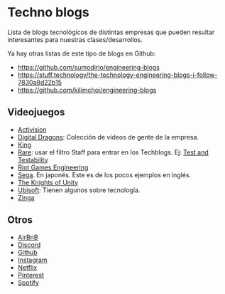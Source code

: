 # Techno blogs

Lista de blogs tecnológicos de distintas empresas que pueden resultar interesantes para nuestras clases/desarrollos.

Ya hay otras listas de este tipo de blogs en Github:

- <https://github.com/sumodirjo/engineering-blogs>
- <https://stuff.technology/the-technology-engineering-blogs-i-follow-7830a8d22b15>
- <https://github.com/kilimchoi/engineering-blogs>

## Videojuegos

- [Activision](https://research.activision.com/t5/Publications/bg-p/publications)
- [Digital Dragons](https://www.youtube.com/user/DigitalDragonsKrakow/videos): Colección de vídeos de gente de la empresa.
- [King](https://medium.com/techking)
- [Rare](https://www.rare.co.uk/news): usar el filtro Staff para entrar en los Techblogs. Ej: [Test and Testability](https://www.rare.co.uk/news/tech-blog-testability)
- [Riot Games Engineering](https://technology.riotgames.com/)
- [Sega](techblog.sega.jp/entry/2018/10/15/100000). En japonés. Este es de los pocos ejemplos en inglés.
- [The Knights of Unity](https://blog.theknightsofunity.com/)
- [Ubisoft](http://blog.ubi.com/en-GB/article-type/features/): Tienen algunos sobre tecnología.
- [Zinga](https://www.zynga.com/blogs/engineering)

## Otros

- [AirBnB](https://medium.com/airbnb-engineering)
- [Discord](https://blog.discordapp.com/tagged/engineering)
- [Github](https://githubengineering.com/)
- [Instagram](https://medium.com/@InstagramEng)
- [Netflix](https://medium.com/netflix-techblog)
- [Pinterest](https://medium.com/@Pinterest_Engineering)
- [Spotify](https://labs.spotify.com/)
